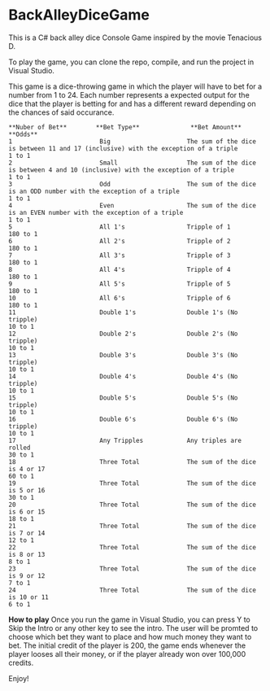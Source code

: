 # BackAlleyDiceGame

This is a C# back alley dice Console Game inspired by the movie Tenacious D.

To play the game, you can clone the repo, compile, and run the project in Visual Studio. 

This game is a dice-throwing game in which the player will have to bet for a number from 1 to 24. Each number represents a expected output for the dice
that the player is betting for and has a different reward depending on the chances of said occurance. 

```
**Nuber of Bet**        **Bet Type**              **Bet Amount**                                                                                    **Odds**
1                        Big                     The sum of the dice is between 11 and 17 (inclusive) with the exception of a triple               1 to 1
2                        Small                   The sum of the dice is between 4 and 10 (inclusive) with the exception of a triple                1 to 1
3                        Odd                     The sum of the dice is an ODD number with the exception of a triple                               1 to 1
4                        Even                    The sum of the dice is an EVEN number with the exception of a triple                              1 to 1
5                        All 1's                 Tripple of 1                                                                                      180 to 1
6                        All 2's                 Tripple of 2                                                                                      180 to 1
7                        All 3's                 Tripple of 3                                                                                      180 to 1                                                                                         
8                        All 4's                 Tripple of 4                                                                                      180 to 1
9                        All 5's                 Tripple of 5                                                                                      180 to 1
10                       All 6's                 Tripple of 6                                                                                      180 to 1
11                       Double 1's              Double 1's (No tripple)                                                                           10 to 1
12                       Double 2's              Double 2's (No tripple)                                                                           10 to 1
13                       Double 3's              Double 3's (No tripple)                                                                           10 to 1
14                       Double 4's              Double 4's (No tripple)                                                                           10 to 1
15                       Double 5's              Double 5's (No tripple)                                                                           10 to 1
16                       Double 6's              Double 6's (No tripple)                                                                           10 to 1
17                       Any Tripples            Any triples are rolled                                                                            30 to 1        
18                       Three Total             The sum of the dice is 4 or 17                                                                    60 to 1
19                       Three Total             The sum of the dice is 5 or 16                                                                    30 to 1
20                       Three Total             The sum of the dice is 6 or 15                                                                    18 to 1
21                       Three Total             The sum of the dice is 7 or 14                                                                    12 to 1
22                       Three Total             The sum of the dice is 8 or 13                                                                    8 to 1
23                       Three Total             The sum of the dice is 9 or 12                                                                    7 to 1
24                       Three Total             The sum of the dice is 10 or 11                                                                   6 to 1
```

**How to play**
Once you run the game in Visual Studio, you can press Y to Skip the Intro or any other key to see the intro.
The user will be promted to choose which bet they want to place and how much money they want to bet.
The initial credit of the player is 200, the game ends whenever the player looses all their money, or if the player already won over 100,000 credits. 

Enjoy!

